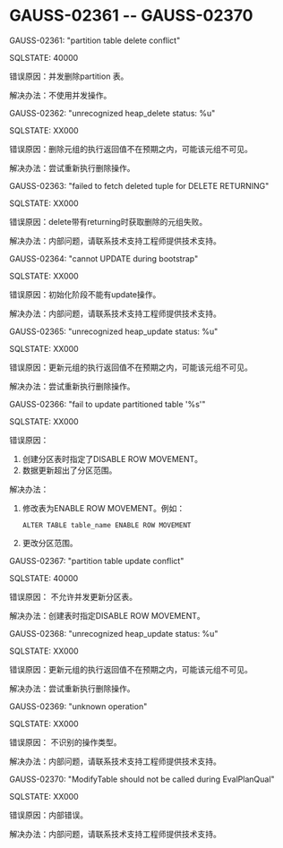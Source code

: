 # GAUSS-02361 -- GAUSS-02370

GAUSS-02361: "partition table delete conflict"

SQLSTATE: 40000

错误原因：并发删除partition 表。

解决办法：不使用并发操作。

GAUSS-02362: "unrecognized heap\_delete status: %u"

SQLSTATE: XX000

错误原因：删除元组的执行返回值不在预期之内，可能该元组不可见。

解决办法：尝试重新执行删除操作。

GAUSS-02363: "failed to fetch deleted tuple for DELETE RETURNING"

SQLSTATE: XX000

错误原因：delete带有returning时获取删除的元组失败。

解决办法：内部问题，请联系技术支持工程师提供技术支持。

GAUSS-02364: "cannot UPDATE during bootstrap"

SQLSTATE: XX000

错误原因：初始化阶段不能有update操作。

解决办法：内部问题，请联系技术支持工程师提供技术支持。

GAUSS-02365: "unrecognized heap\_update status: %u"

SQLSTATE: XX000

错误原因：更新元组的执行返回值不在预期之内，可能该元组不可见。

解决办法：尝试重新执行删除操作。

GAUSS-02366: "fail to update partitioned table '%s'"

SQLSTATE: XX000

错误原因：

1.  创建分区表时指定了DISABLE ROW MOVEMENT。
2.  数据更新超出了分区范围。

解决办法：

1.  修改表为ENABLE ROW MOVEMENT。例如：

    ```
    ALTER TABLE table_name ENABLE ROW MOVEMENT
    ```

2.  更改分区范围。

GAUSS-02367: "partition table update conflict"

SQLSTATE: 40000

错误原因： 不允许并发更新分区表。

解决办法：创建表时指定DISABLE ROW MOVEMENT。

GAUSS-02368: "unrecognized heap\_update status: %u"

SQLSTATE: XX000

错误原因：更新元组的执行返回值不在预期之内，可能该元组不可见。

解决办法：尝试重新执行删除操作。

GAUSS-02369: "unknown operation"

SQLSTATE: XX000

错误原因： 不识别的操作类型。

解决办法：内部问题，请联系技术支持工程师提供技术支持。

GAUSS-02370: "ModifyTable should not be called during EvalPlanQual"

SQLSTATE: XX000

错误原因：内部错误。

解决办法：内部问题，请联系技术支持工程师提供技术支持。

